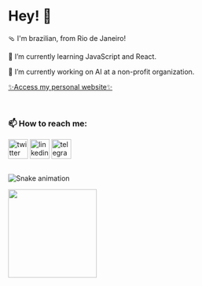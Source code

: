 <h1>Hey! 👋</h1>

<p>🩴 I'm brazilian, from Rio de Janeiro!</p>
<p>🌱 I’m currently learning JavaScript and React.</p>
<p>🔭 I’m currently working on AI at a non-profit organization.</p>

<a href="https://thfarina.github.io/about-me/">✨Access my personal website✨</a>
 
<br>
<div align="left" style="display: inline">
  <h3>📫 How to reach me:</h3>
  <a href="https://twitter.com/thfarina_dev" target="_blank"><img align="center" alt="twitter" height="40" src="https://cdn-icons.flaticon.com/png/512/4494/premium/4494477.png?token=exp=1642813211~hmac=31c3b7106494ae2d596152ccb9f125e3"></a>
  <a href="https://www.linkedin.com/in/thalitafarina/" target="_blank"><img align="center" alt="linkedin" height="40" src="https://cdn-icons.flaticon.com/png/512/4494/premium/4494497.png?token=exp=1642813258~hmac=bf0c959dcc6414aeaceff32f3e3f9390"></a>
  <a href="https://t.me/thfarina" target="_blank"><img align="center" alt="telegram" height="40" src="https://cdn-icons-png.flaticon.com/512/5968/5968804.png"></a>
</div>
<br><br>

  ![Snake animation](https://github.com/thfarina/thfarina/blob/output/github-contribution-grid-snake.svg) 

<div align="left">
  <a href="https://github.com/thfarina">
<!--   <img height="180em" src="https://github-readme-stats.vercel.app/api?username=thfarina&show_icons=true&theme=dracula&include_all_commits=true&count_private=true"/> -->
  <img height="180em" src="https://github-readme-stats.vercel.app/api/top-langs/?username=thfarina&hide_border=true&locale=en&bg_color=0D1117&layout=compact&langs_count=7&theme=dark"/>
</div>
  
<!--
**thfarina/thfarina** is a ✨ _special_ ✨ repository because its `README.md` (this file) appears on your GitHub profile.

<a href="https://github.com/thfarina" target="_blank"><img align="center" alt="discord" height="40" src="https://cdn-icons.flaticon.com/png/512/4494/premium/4494732.png?token=exp=1642813299~hmac=18c5d557702d7182eda6219563f0d876"></a>

Here are some ideas to get you started:

- 🔭 I’m currently working on ...
- 🌱 I’m currently learning ...
- 👯 I’m looking to collaborate on ...
- 🤔 I’m looking for help with ...
- 💬 Ask me about ...
- 📫 How to reach me: ...
- 😄 Pronouns: ...
- ⚡ Fun fact: ...
-->
